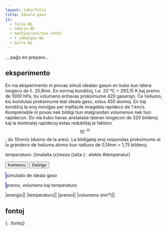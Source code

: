 ```yaml
---
layout: laborfolio
title: Ideala gaso
js:
  - folio-0b
  - sekcio-0b 
  - mathjax/es5/tex-chtml
  - f_idealgas-0a
  - bufro-0a
---
```


<!--

https://eo.wikibooks.org/wiki/Termodinamiko/Leciono_1#Ideala_gaso
https://de.wikipedia.org/wiki/Ideales_Gas
-->

... paĝo en preparo...

## eksperimento
<!-- {: .sekcio} -->

En nia eksperimento ni provas simuli idealan gason en kubo kun latera longeco de ĉ. 25,6nm. En normaj kondiĉoj, t.e. 20 °C = 293,15 K kaj premo de 1000 hPa, tiu volumeno enhavas proksimume 420 gaserojn. Ĉe heliumo, kiu kondutas proksimume kiel ideala gaso, estus 450 atomoj. En tiaj kondiĉoj la eroj moviĝas per malfacile imagebla rapideco de 1 km/s. Kompreneble ni povas nek bildigi tiun malgrandan volumenon nek tiun rapidecon. Do nia kubo havas anstataŭe lateran longecon de 320 bilderoj kaj la montrataj rapidecoj estas reduktitaj je faktoro $$10^{-11}$$, do 10nm/s (duono de la areo). La bildigataj eroj respondas proksimume al la grandeco de heliuma atomo kun radiuso de 0,14nm = 1,75 bilderoj.

<!--

En ideala gaso ne estas interagoj inter la senfinie malgrandaj eroj. Do tia gaso ne likvidiĝas aŭ solidiĝas en malaltaj temperaturoj. La ena energio estas plene difinita per la suma kineta energio de la eroj: 

E = Σₙ 1/2*m*v²

Per la konstanto de Boltzmann kaj la nombro N de öa erpk oni ricevas la temperaturon kaj la gasekvacion:

T = E / (N*kB)
p*V = N*kB*T


Bazaj unuoj kaj grandoj de la modelo:

geometrio:
-----------
ni montras nur kvdardatan areon, sed supozas, ke ĝi reprezentas
spacon 320px profundan.

1pm = 1e-12m
1nm = 1e-9m
1nm³ = 1e-27m³
1px = 80pm = 0.08nm
1px³ = 5e-4nm³
320px³ = 25.6³nm³ = 16800nm³ = 16800e-27m³
He-radiuso: 140pm = 1.75px

por ideala gaso en normkondiĉoj:
pₙ = 1.0bar = 1000hPa; 
Tₙ = 293.15K = 20°C
kun N = 1000 ni ricevas volumenon
V = N*kB*T/p = 1.38e-23*293.15/100 m³ = 40455e-27m³ = 40455nm³
  (= 2.4 * 16800nm³, do normale en nia supra volumeno devus esti ĉ.420 gaseroj)


maso/denso
-----------
He-maso: 4u = 6.64e-27 kg
He-gasa denso ne normaj kondiĉoj: 0.1785 kg/m³
bolpunkto de He: 4,15K (ignorata ĉe ideala gaso)
He-eroj/nm³ = 0.027, t.e. 450 gaseroj en nia supra volumeno de 16800nm³


terma energio
-----------
E_th = N*kB*T = 420 * 1.38J/K * 293.15K = 1.7e-18J
unuopa E_th = 1.38J/K * 293.15K = 4.05e-21J
ĉar ni uzas rapidecon je faktoro e-11 (vd. malsupre) nia
energio estas je faktoro e-22 pli malgranda, t.e. 1e-40


rapido:
-----------
He: v = √(2E/m) = √(8.1e-21J/6.64e-27kg) = √(1.22e6)m/s = 1100m/s = 1.1e3m/s
por videbligi la movon ni havas nur proksimume 16px/intervalo = 25nm/s = 2.5e-8m/s

-->

<style>
    canvas {
        border: 2px solid cornflowerblue;
    }
    table {
        table-layout: fixed;
    }
    td:first-child {
        width: 60%;
    }
    td:nth-child(2) {
        width: 20%;
    }
    .elekto label {
        padding: 0.2em;
        padding-left: 0;
        border-radius: 4px;
        border: 1px dotted cornflowerblue;
        border-left: none;
        /*background: linear-gradient(90deg, rgba(9,9,121,0) 0%, rgba(34,102,116,1) 60%, rgba(9,9,121,0) 100%);*/
    }
</style>


*temperaturo*: ()malalta (x)meza ()alta
{: .elekto #temperatur}

<button id="starto">Komencu</button>
<button id="daŭrigo">Daŭrigu</button>

<script>
    ĝi("#daŭrigo").disabled = true;

    elekte((elekto,valoro) => {
        console.log(elekto+':'+valoro);
    });

    kiam_klako("#starto",() => {
        eksperimento();
        ĝi("#daŭrigo").disabled = true;
    });

    const MAX_EROJ = 6000;

    kiam_klako("#plusA", () => {
        masefiko.kreu_erojn(250,-1);
        pentro();
    });
    kiam_klako("#plusB", () => {
        masefiko.kreu_erojn(250,1);
        pentro();
    });
    kiam_klako("#plusAB", () => {
        masefiko.kreu_erojn(125,0);
        pentro();
    });

    kiam_klako("#daŭrigo",() => {
        daŭrigo();
    });
</script>

<canvas id="kampo" width="320" height="320"></canvas>
simulado de ideala gaso

<canvas id="pvt" width="320" height="320"></canvas>
premo, volumeno kaj temperaturo

|energio|<span id="energio"/>|
|temperaturo|<span id="temperaturo"/>|
|premo|<span id="premo"/>|
|volumeno (nm³)|<span id="volumeno"/>|

<script>

const canvas = document.getElementById("kampo");
const ctx = canvas.getContext("2d");
const pvt = document.getElementById("pvt");
const dgr_pvt = pvt.getContext("2d");

// skal-faktoroj 
const px_nm = 0.08; // 1px = 0.08nm
const ĉelo = 1/20; // ĉelalto (kaj -larĝo) estas 1/20 de 320px
const ĉelo_nm = 320*ĉelo*px_nm; // ĉelalto en nm: 16 * 0.08nm = 1.28nm

const intervalo = 50; // 50 ms
const r_ero = 2; // radiuso de eroj
let temperaturo = 1; // = maksiuma rapideco: 1*16 (ĉelgrando)
//let v_max = K/2; // 10*K; K*2;  // maksimuma rapideco ~ temperaturo

let T0 = 0; // tempo komenciĝu ĉe T=0


// ni uzas 16x16-ĉelojn por faciligi la kolizi-simuladon k.s.
// larĝo kaj alto estu multoblo de 16!
const idealgaso = new Idealgaso(
    px_nm*canvas.getAttribute("width"),
    px_nm*canvas.getAttribute("height"),
    ĉelo);


// preparo de la eksperimento
function preparo() {
    dgr_pvt.clearRect(0, 0, pvt.width, pvt.height);

    T0 = 0;
    // mil eroj de heliumo (4u) kun maksiumo rapideco 0.1 ĉellarĝoj
    //idealgaso.preparo(1000,4,0.1);
    idealgaso.preparo(420,4,1);
}


// desegnu horizontalan linion
function linio(y,ctx) {
    const larĝo = ctx.canvas.getAttribute("width");
    ctx.beginPath();
    ctx.moveTo(masefiko.T-T0, y);
    ctx.lineTo(larĝo,y);
    ctx.strokeStyle = "#000";
    ctx.lineWidth = 1;
    ctx.stroke();
}

// desegnu strekon inter du punktoj de diagramo
function streko(x0,y0,x1,y1,koloro,ctx) {
    if (x0>1 && Math.abs(y1-y0)>3) {
        const klr = {"-1": "#DD9900", "1": "#0095DD", "0": "#090"}[koloro] || koloro;
        ctx.beginPath();
        ctx.moveTo(x0,y0);
        ctx.lineTo(x1,y1);
        ctx.lineWidth = 2;
        ctx.strokeStyle = klr;
        ctx.stroke();
    }
}

// desegnu eron en la eksperimento
function ero(e,ctx) {
    // unu ero tipo -1 aŭ 1
    const x = e.x/px_nm;
    const y = e.y/px_nm;
    if (e.k) {
        const koloro = {"-1": "#DD9900", "1": "#0095DD"}[e.k] || e.k;
        ctx.beginPath();
        ctx.arc(x, y, r_ero, 0, Math.PI * 2);
        ctx.fillStyle = koloro;
        ctx.fill();
    } else {
        // kunigite
        ctx.beginPath();
        ctx.arc(x, y, 1.5*r_ero, Math.PI/4, Math.PI*5/4);
        ctx.fillStyle = "#0095DD";
        ctx.fill();
        ctx.beginPath();
        ctx.arc(x, y, 1.5*r_ero, Math.PI*5/4, Math.PI*9/4);
        ctx.fillStyle = "#DD9900";
        ctx.fill();
    }
}

const d_larĝo = pvt.getAttribute("width");

function pentro() {
    ctx.clearRect(0, 0, canvas.width, canvas.height);

    for (const ĉelo of idealgaso.ĉeloj) {
        for (e of Object.values(ĉelo)) {
            ero(e,ctx);
        }
    }
    //valoroj();
}

function valoroj() {
    function n_eo(nombro) {
        const p = nombro.toPrecision(3).replace('.',',');
        return p.replace(/e\+?/,' 10^').replace('Infinity','--').replace('NaN','--');
    }

    // energio E konvertita de kg*px²/intervl² al J = kg*m²/s²
    const E = idealgaso.energio() * px_nm * px_nm  * 1000/intervalo * 1000/intervalo; // * 1e-54;
    
    ĝi("#energio").textContent = n_eo(E);
    ĝi("#temperaturo").textContent = n_eo(idealgaso.temperaturo());
    ĝi("#premo").textContent = n_eo(idealgaso.premo());

    // ni kalkulas 1px = 80pm, tiel ke radiuso de heliumo = 140pm ~ 2px
    // krome ni supozas profundon de 320px, t.e. egala al alteco de la areo
    const v = canvas.height*px_nm * canvas.height*px_nm * canvas.width*px_nm;
    ĝi("#volumeno").textContent = n_eo(v);
}

function paŝo() {
    idealgaso.procezo();
    pentro();
    valoroj();
}

function parametroj() {
    /*
    const kA = ĝi("input[name='koncentrA']:checked").value;
    const kB = ĝi("input[name='koncentrB']:checked").value;
    */
   /*
    const r_em = ĝi("input[name='reakciem']:checked").value;
    const d_em = ĝi("input[name='disociem']:checked").value;
    const temp = ĝi("input[name='temperatur']:checked").value;
*/
    //temperaturo = {"malalta": 0.1, "meza": 1, "alta": 5}[temp];

    return null;
}

function eksperimento() {
    // komencaj valoroj
    parametroj();

    n_eroj = 1000; // {"malalta": 500, "meza": 1000, "alta": 2000}[kA];

    //var interval = setInterval(pentru, 100);

    preparo();
    ripetu(
        () => {
            paŝo();
            return (idealgaso.T < d_larĝo);
        },
        intervalo
    )
}

function daŭrigo() {
    const ŝovo = 400;
    T0 += ŝovo;

    function maldekstren(ctx) {
        const imageData = ctx.getImageData(ŝovo,0,ctx.canvas.width-ŝovo,ctx.canvas.height);
        /*
        ctx.translate(-ŝovo,0);
        ctx.clearRect(T0, 0, ctx.canvas.width,ctx.canvas.height);
        */
        ctx.clearRect(0, 0, ctx.canvas.width,ctx.canvas.height);

        ctx.putImageData(imageData,0, 0);
    }
    maldekstren(dgr_n);
    maldekstren(dgr_r);

    const d_alto = d_rapidoj.getAttribute("height");
    linio(d_alto/3,dgr_r);
    linio(3/4*d_alto,dgr_r);

    parametroj();
    idealgaso.parametroj(rapido);

    ripetu(
        () => {
            paŝo();
            return (idealgaso.T - T0 < d_larĝo);
        },
        intervalo
    )
}

</script>

## fontoj
{: .fontoj}

